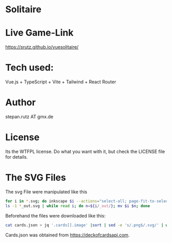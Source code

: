 
# Solitaire

# Live Game-Link

https://srutz.github.io/vuesolitaire/

# Tech used:

Vue.js + TypeScript + Vite + Tailwind + React Router

# Author

stepan.rutz AT gmx.de


# License

Its the WTFPL license. Do what you want with it, but check the LICENSE file for details.

# The SVG Files

The svg File were manipulated like this

```bash
for i in *.svg; do inkscape $i --actions="select-all; page-fit-to-selection;  export-do; file-close"; done
ls -1 *_out.svg | while read i; do n=${i/_out/}; mv $i $n; done
```

Beforehand the files were downloaded like this:

```bash
cat cards.json > jq '.cards[].image' |sort | sed -e 's/.png$/.svg/' | while read a; do echo wget $a; sleep 1; done 
```

Cards.json was obtained from https://deckofcardsapi.com.

 
